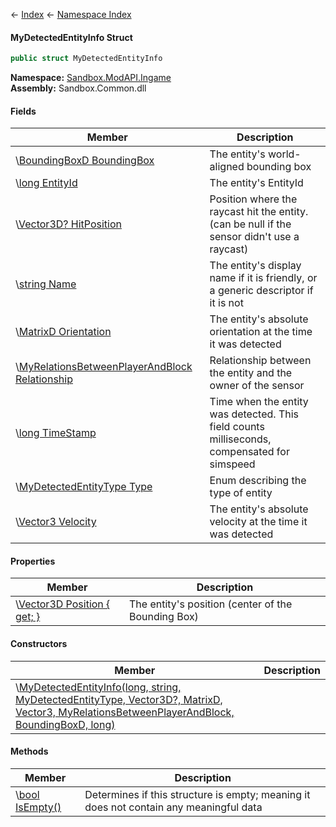← [Index](Api-Index) ← [Namespace Index](Namespace-Index)

#### MyDetectedEntityInfo Struct

```csharp
public struct MyDetectedEntityInfo
```

**Namespace:** [Sandbox.ModAPI.Ingame](Sandbox.ModAPI.Ingame)  
**Assembly:** Sandbox.Common.dll

#### Fields

|Member|Description|
|---|---|
|\\[BoundingBoxD BoundingBox](Sandbox.ModAPI.Ingame.MyDetectedEntityInfo.BoundingBox)|The entity's world-aligned bounding box|
|\\[long EntityId](Sandbox.ModAPI.Ingame.MyDetectedEntityInfo.EntityId)|The entity's EntityId|
|\\[Vector3D? HitPosition](Sandbox.ModAPI.Ingame.MyDetectedEntityInfo.HitPosition)|Position where the raycast hit the entity. (can be null if the sensor didn't use a raycast)|
|\\[string Name](Sandbox.ModAPI.Ingame.MyDetectedEntityInfo.Name)|The entity's display name if it is friendly, or a generic descriptor if it is not|
|\\[MatrixD Orientation](Sandbox.ModAPI.Ingame.MyDetectedEntityInfo.Orientation)|The entity's absolute orientation at the time it was detected|
|\\[MyRelationsBetweenPlayerAndBlock Relationship](Sandbox.ModAPI.Ingame.MyDetectedEntityInfo.Relationship)|Relationship between the entity and the owner of the sensor|
|\\[long TimeStamp](Sandbox.ModAPI.Ingame.MyDetectedEntityInfo.TimeStamp)|Time when the entity was detected. This field counts milliseconds, compensated for simspeed|
|\\[MyDetectedEntityType Type](Sandbox.ModAPI.Ingame.MyDetectedEntityInfo.Type)|Enum describing the type of entity|
|\\[Vector3 Velocity](Sandbox.ModAPI.Ingame.MyDetectedEntityInfo.Velocity)|The entity's absolute velocity at the time it was detected|

#### Properties

|Member|Description|
|---|---|
|\\[Vector3D Position { get; }](Sandbox.ModAPI.Ingame.MyDetectedEntityInfo.Position)|The entity's position (center of the Bounding Box)|

#### Constructors

|Member|Description|
|---|---|
|\\[MyDetectedEntityInfo(long, string, MyDetectedEntityType, Vector3D?, MatrixD, Vector3, MyRelationsBetweenPlayerAndBlock, BoundingBoxD, long)](Sandbox.ModAPI.Ingame.MyDetectedEntityInfo..ctor)||

#### Methods

|Member|Description|
|---|---|
|\\[bool IsEmpty()](Sandbox.ModAPI.Ingame.MyDetectedEntityInfo.IsEmpty)|Determines if this structure is empty; meaning it does not contain any meaningful data|

